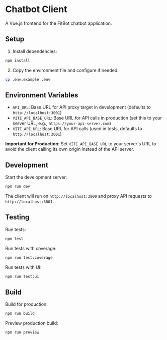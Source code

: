 # Chatbot Client

A Vue.js frontend for the FitBot chatbot application.

## Setup

1. Install dependencies:
```bash
npm install
```

2. Copy the environment file and configure if needed:
```bash
cp .env.example .env
```

## Environment Variables

- `API_URL`: Base URL for API proxy target in development (defaults to `http://localhost:3001`)
- `VITE_API_BASE_URL`: Base URL for API calls in production (set this to your server URL, e.g., `https://your-api-server.com`)
- `VITE_API_URL`: Base URL for API calls (used in tests, defaults to `http://localhost:3001`)

**Important for Production**: Set `VITE_API_BASE_URL` to your server's URL to avoid the client calling its own origin instead of the API server.

## Development

Start the development server:
```bash
npm run dev
```

The client will run on `http://localhost:3000` and proxy API requests to `http://localhost:3001`.

## Testing

Run tests:
```bash
npm test
```

Run tests with coverage:
```bash
npm run test:coverage
```

Run tests with UI:
```bash
npm run test:ui
```

## Build

Build for production:
```bash
npm run build
```

Preview production build:
```bash
npm run preview
```